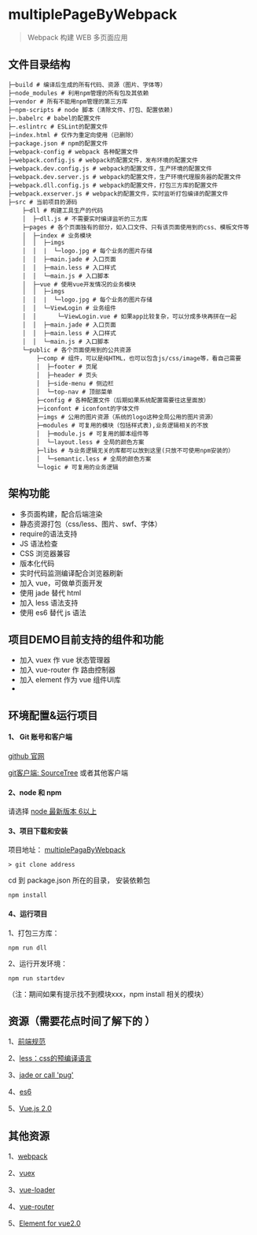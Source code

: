 # multiplePageByWebpack
> Webpack 构建 WEB 多页面应用

## 文件目录结构
```
├─build # 编译后生成的所有代码、资源（图片、字体等）
├─node_modules # 利用npm管理的所有包及其依赖
├─vendor # 所有不能用npm管理的第三方库
├─npm-scripts # node 脚本（清除文件、打包、配置依赖)
├─.babelrc # babel的配置文件
├─.eslintrc # ESLint的配置文件
├─index.html # 仅作为重定向使用（已删除）
├─package.json # npm的配置文件
├─webpack-config # webpack 各种配置文件
├─webpack.config.js # webpack的配置文件，发布环境的配置文件
├─webpack.dev.config.js # webpack的配置文件，生产环境的配置文件
├─webpack.dev.server.js # webpack的配置文件，生产环境代理服务器的配置文件
├─webpack.dll.config.js # webpack的配置文件，打包三方库的配置文件
├─webpack.exserver.js # webpack的配置文件，实时监听打包编译的配置文件
├─src # 当前项目的源码
    ├─dll # 构建工具生产的代码
    │  ├─dll.js # 不需要实时编译监听的三方库
    ├─pages # 各个页面独有的部分，如入口文件、只有该页面使用到的css、模板文件等
    │  ├─index # 业务模块
    │  │  ├─imgs
    │  │  |  └─logo.jpg # 每个业务的图片存储
    │  │  ├─main.jade # 入口页面
    │  │  ├─main.less # 入口样式
    │  │  └─main.js # 入口脚本
    │  ├─vue # 使用vue开发情况的业务模块
    │  │  ├─imgs
    │  │  |  └─logo.jpg # 每个业务的图片存储
    │  │  └─ViewLogin # 业务组件
    │  │      └─ViewLogin.vue # 如果app比较复杂，可以分成多块再拼在一起
    │  │  ├─main.jade # 入口页面
    │  │  ├─main.less # 入口样式
    │  │  └─main.js # 入口脚本
    └─public # 各个页面使用到的公共资源
        ├─comp # 组件，可以是纯HTML，也可以包含js/css/image等，看自己需要
        │  ├─footer # 页尾
        │  ├─header # 页头
        │  ├─side-menu # 侧边栏
        │  └─top-nav # 顶部菜单
        ├─config # 各种配置文件（后期如果系统配置需要往这里面放）
        ├─iconfont # iconfont的字体文件
        ├─imgs # 公用的图片资源（系统的logo这种全局公用的图片资源）
        ├─modules # 可复用的模块（包括样式表),业务逻辑相关的不放
        │  ├─module.js # 可复用的脚本组件等
        │  └─layout.less # 全局的颜色方案
        ├─libs # 与业务逻辑无关的库都可以放到这里(只放不可使用npm安装的）
        │  └─semantic.less # 全局的颜色方案
        └─logic # 可复用的业务逻辑
```

## 架构功能
* 多页面构建，配合后端渲染
* 静态资源打包（css/less、图片、swf、字体）
* require的语法支持
* JS 语法检查
* CSS 浏览器兼容
* 版本化代码
* 实时代码监测编译配合浏览器刷新
* 加入 vue，可做单页面开发
* 使用 jade 替代 html
* 加入 less 语法支持
* 使用 es6 替代 js 语法

## 项目DEMO目前支持的组件和功能
* 加入 vuex 作 vue 状态管理器
* 加入 vue-router 作 路由控制器
* 加入 element 作为 vue 组件UI库
* 


## 环境配置&运行项目
#### 1、 Git 账号和客户端

[github 官网](https://github.com/)

[git客户端: SourceTree](https://blog.sourcetreeapp.com/) 或者其他客户端


#### 2、node 和 npm

请选择 [node 最新版本 6以上](http://nodejs.cn/)


#### 3、项目下载和安装

项目地址： [multiplePagaByWebpack](https://github.com/chenjsh36/multiplePageByWebpack)
```
> git clone address 
```

cd 到 package.json 所在的目录， 安装依赖包
```
npm install
```

#### 4、运行项目

1、打包三方库：
```
npm run dll
```
2、运行开发环境：
```
npm run startdev
```
（注：期间如果有提示找不到模块xxx，npm install 相关的模块）


## 资源（需要花点时间了解下的 ）
1、[前端规范](https://github.com/ecomfe/spec)

2、[less：css的预编译语言](http://lesscss.cn/)

3、[jade or call 'pug'](https://pugjs.org/api/getting-started.html)

4、[es6](http://es6.ruanyifeng.com/)

5、[Vue.js 2.0](https://vuejs.org/)



## 其他资源
1、[webpack](http://webpack.github.io/docs/)

2、[vuex](http://vuex.vuejs.org/en/)

3、[vue-loader](http://vue-loader.vuejs.org/en/index.html)

4、[vue-router](http://router.vuejs.org/en/)

5、[Element for vue2.0](http://element.eleme.io/#/)